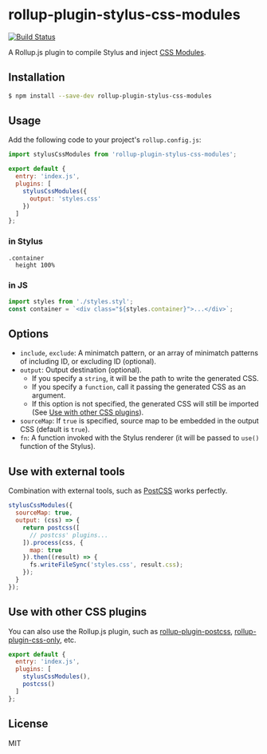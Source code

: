 # rollup-plugin-stylus-css-modules

[![Build Status](https://travis-ci.org/mtojo/rollup-plugin-stylus-css-modules.svg?branch=master)](https://travis-ci.org/mtojo/rollup-plugin-stylus-css-modules)

A Rollup.js plugin to compile Stylus and inject [CSS Modules](https://github.com/css-modules/css-modules).

## Installation

```bash
$ npm install --save-dev rollup-plugin-stylus-css-modules
```

## Usage

Add the following code to your project's `rollup.config.js`:

```js
import stylusCssModules from 'rollup-plugin-stylus-css-modules';

export default {
  entry: 'index.js',
  plugins: [
    stylusCssModules({
      output: 'styles.css'
    })
  ]
};
```

### in Stylus

```stylus
.container
  height 100%
```

### in JS

```js
import styles from './styles.styl';
const container = `<div class="${styles.container}">...</div>`;
```

## Options

* `include`, `exclude`: A minimatch pattern, or an array of minimatch patterns of including ID, or excluding ID (optional).
* `output`: Output destination (optional).
  * If you specify a `string`, it will be the path to write the generated CSS.
  * If you specify a `function`, call it passing the generated CSS as an argument.
  * If this option is not specified, the generated CSS will still be imported (See [Use with other CSS plugins](#use-with-other-css-plugins)).
* `sourceMap`: If `true` is specified, source map to be embedded in the output CSS (default is `true`).
* `fn`: A function invoked with the Stylus renderer (it will be passed to `use()` function of the Stylus).

## Use with external tools

Combination with external tools, such as [PostCSS](http://postcss.org/) works perfectly.

```js
stylusCssModules({
  sourceMap: true,
  output: (css) => {
    return postcss([
      // postcss' plugins...
    ]).process(css, {
      map: true
    }).then((result) => {
      fs.writeFileSync('styles.css', result.css);
    });
  }
});
```

## Use with other CSS plugins

You can also use the Rollup.js plugin, such as [rollup-plugin-postcss](https://github.com/egoist/rollup-plugin-postcss), [rollup-plugin-css-only](https://github.com/thgh/rollup-plugin-css-only), etc.

```js
export default {
  entry: 'index.js',
  plugins: [
    stylusCssModules(),
    postcss()
  ]
};
```

## License

MIT
